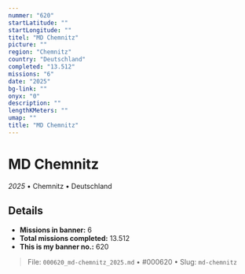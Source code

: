 ```yaml
---
nummer: "620"
startLatitude: ""
startLongitude: ""
titel: "MD Chemnitz"
picture: ""
region: "Chemnitz"
country: "Deutschland"
completed: "13.512"
missions: "6"
date: "2025"
bg-link: ""
onyx: "0"
description: ""
lengthKMeters: ""
umap: ""
title: "MD Chemnitz"
---
```

# MD Chemnitz

*2025* • Chemnitz • Deutschland



## Details

- **Missions in banner:** 6
- **Total missions completed:** 13.512
- **This is my banner no.:** 620





> File: `000620_md-chemnitz_2025.md` • #000620 • Slug: `md-chemnitz`
